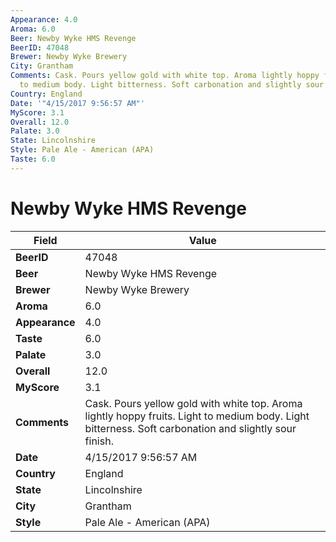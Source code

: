 ```yaml
---
Appearance: 4.0
Aroma: 6.0
Beer: Newby Wyke HMS Revenge
BeerID: 47048
Brewer: Newby Wyke Brewery
City: Grantham
Comments: Cask. Pours yellow gold with white top. Aroma lightly hoppy fruits. Light
  to medium body. Light bitterness. Soft carbonation and slightly sour finish.
Country: England
Date: '"4/15/2017 9:56:57 AM"'
MyScore: 3.1
Overall: 12.0
Palate: 3.0
State: Lincolnshire
Style: Pale Ale - American (APA)
Taste: 6.0
---
```


# Newby Wyke HMS Revenge

| Field         | Value |
|---------------|-------|
| **BeerID** | 47048 |
| **Beer** | Newby Wyke HMS Revenge |
| **Brewer** | Newby Wyke Brewery |
| **Aroma** | 6.0 |
| **Appearance** | 4.0 |
| **Taste** | 6.0 |
| **Palate** | 3.0 |
| **Overall** | 12.0 |
| **MyScore** | 3.1 |
| **Comments** | Cask. Pours yellow gold with white top. Aroma lightly hoppy fruits. Light to medium body. Light bitterness. Soft carbonation and slightly sour finish. |
| **Date** | 4/15/2017 9:56:57 AM |
| **Country** | England |
| **State** | Lincolnshire |
| **City** | Grantham |
| **Style** | Pale Ale - American (APA) |

